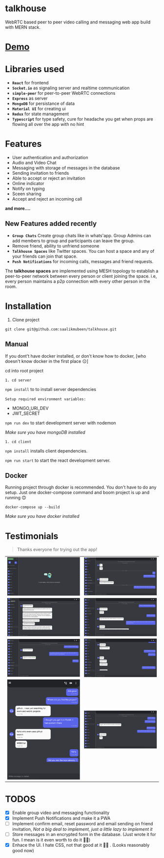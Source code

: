 # talkhouse

WebRTC based peer to peer video calling and messaging web app build with MERN stack.

# [Demo](https://talkhouse-tv.netlify.app/)

# Libraries used

- **`React`** for frontend
- **`Socket.io`** as signaling server and realtime communication
- **`simple-peer`** for peer-to-peer WebRTC connections
- **`Express`** as server
- **`MongoDB`** for persistance of data
- **`Material UI`** for creating ui
- **`Redux`** for state management
- **`Typescript`** for type safety, cure for headache you get when props are flowing all over the app with no hint

# Features

- User authentication and authorization
- Audio and Video Chat
- Messaging with storage of messages in the database
- Sending invitation to friends
- Able to accept or reject an invitation
- Online indicator
- Notify on typing
- Sceen sharing
- Accept and reject an incoming call

**and more....**

## New Features added recently

- **`Group Chats`** Create group chats like in whats'app. Group Admins can add members to group and participants can leave the group.
- Remove friend, ability to unfriend someone
- **`Talkhouse Spaces`** like Twitter spaces. You can host a space and any of your friends can join that space.
- **`Push Notifications`** for incoming calls, messages and friend requests.

The **talkhouse spaces** are implemented using MESH topology to establish a peer-to-peer network between every person or client joining the space.
i.e, every person maintains a p2p connection with every other person in the room.

# Installation

1. Clone project

```
git clone git@github.com:saalikmubeen/talkhouse.git
```

## Manual

If you dont't have docker installed, or don't know how to docker, [who doesn't know docker in the first place 😑]

cd into root project

```
1. cd server
```

`npm install` to to install server dependencies

`Setup required environment variables:`

- MONGO_URI_DEV
- JWT_SECRET

`npm run dev` to start development server with nodemon

*Make sure you have mongoDB installed*

```
1. cd client
```

`npm install` installs client dependencies.

`npm run start` to start the react development server.

## Docker

Running project through docker is recommended. You don't have to do any setup. Just one docker-compose command and boom project is up and running 😊

```
docker-compose up --build

```

*Make sure you have docker installed*

# Testimonials

> Thanks everyone for trying out the app!

|     |     |
|-----|-----|
| ![image](https://github.com/saalikmubeen/talkhouse/blob/main/screenshots/screenshot_1.png?raw=true)  | ![image](https://github.com/saalikmubeen/talkhouse/blob/main/screenshots/screenshot_2.png?raw=true)   |
| ![image](https://github.com/saalikmubeen/talkhouse/blob/main/screenshots/screenshot_3.png?raw=true)  | ![image](https://github.com/saalikmubeen/talkhouse/blob/main/screenshots/screenshot_4.png?raw=true)   |
| ![image](https://github.com/saalikmubeen/talkhouse/blob/main/screenshots/screenshot_5.png?raw=true)  | ![image](https://github.com/saalikmubeen/talkhouse/blob/main/screenshots/screenshot_6.png?raw=true)   |
| ![image](https://github.com/saalikmubeen/talkhouse/blob/main/screenshots/screenshot_7.png?raw=true)  | ![image](https://github.com/saalikmubeen/talkhouse/blob/main/screenshots/screenshot_8.png?raw=true)   |

# TODOS

- [x]  Enable group video and messaging functionality
- [x]  Implement Push Notifications and make it a PWA
- [ ]  Implement confirm email, reset password and email sending on friend invitation, *Not a big deal to implement, just a little lazy to implement it*
- [ ]  Store messages in an encrypted form in the database. (Just wrote it for fun. I mean is it even worth to do it 🤦‍♂️)
- [x]  Enhace the UI. I hate CSS, not that good at it 🥱😓 . (Looks reasonably good now)
